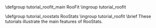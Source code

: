 \defgroup tutorial_roofit_main RooFit
\ingroup tutorial_roofit

\defgroup tutorial_roostats RooStats
\ingroup tutorial_roofit
\brief These tutorials illustrate the main features of RooStats.
